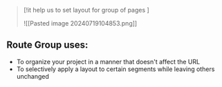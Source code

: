 >[!it help us to set layout for group of pages ]
>
>![[Pasted image 20240719104853.png]]
## Route Group uses:
- To organize your project in a manner that doesn't affect the URL
- To selectively apply a layout to certain segments while leaving others unchanged
